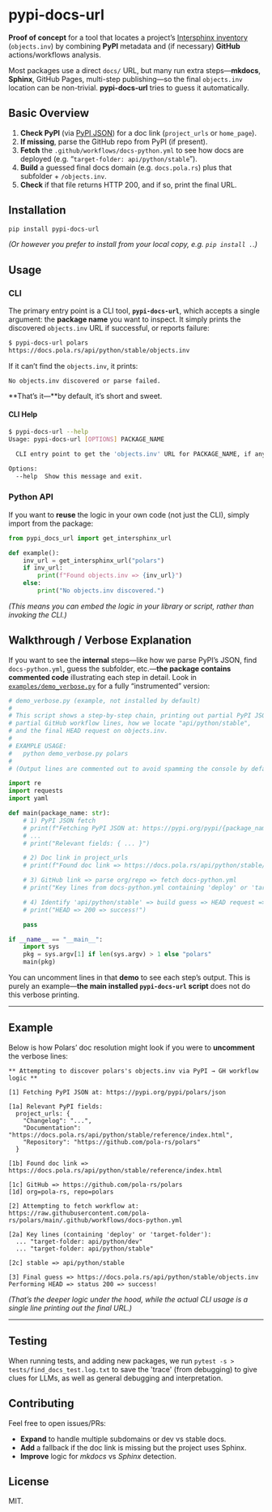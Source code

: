 # pypi-docs-url

**Proof of concept** for a tool that locates a project’s [Intersphinx inventory](https://www.sphinx-doc.org/en/master/usage/extensions/intersphinx.html) (`objects.inv`) by combining **PyPI** metadata and (if necessary) **GitHub** actions/workflows analysis.

Most packages use a direct `docs/` URL, but many run extra steps—**mkdocs**, **Sphinx**, GitHub Pages, multi-step publishing—so the final `objects.inv` location can be non-trivial. **pypi-docs-url** tries to guess it automatically.

## Basic Overview

1. **Check PyPI** (via [PyPI JSON](https://pypi.org/pypi/<package>/json)) for a doc link (`project_urls` or `home_page`).
2. **If missing**, parse the GitHub repo from PyPI (if present).
3. **Fetch** the `.github/workflows/docs-python.yml` to see how docs are deployed (e.g. “`target-folder: api/python/stable`”).
4. **Build** a guessed final docs domain (e.g. `docs.pola.rs`) plus that subfolder + `/objects.inv`.
5. **Check** if that file returns HTTP 200, and if so, print the final URL.

## Installation

```bash
pip install pypi-docs-url
```

*(Or however you prefer to install from your local copy, e.g. `pip install .`.)*

## Usage

### CLI

The primary entry point is a CLI tool, **`pypi-docs-url`**, which accepts a single argument: the **package name** you want to inspect. It simply prints the discovered `objects.inv` URL if successful, or reports failure:

```bash
$ pypi-docs-url polars
https://docs.pola.rs/api/python/stable/objects.inv
```

If it can’t find the `objects.inv`, it prints:
```
No objects.inv discovered or parse failed.
```

**That’s it—**by default, it’s short and sweet.

#### CLI Help

```bash
$ pypi-docs-url --help
Usage: pypi-docs-url [OPTIONS] PACKAGE_NAME

  CLI entry point to get the 'objects.inv' URL for PACKAGE_NAME, if any.

Options:
  --help  Show this message and exit.
```

### Python API

If you want to **reuse** the logic in your own code (not just the CLI), simply import from the package:

```python
from pypi_docs_url import get_intersphinx_url

def example():
    inv_url = get_intersphinx_url("polars")
    if inv_url:
        print(f"Found objects.inv => {inv_url}")
    else:
        print("No objects.inv discovered.")
```

*(This means you can embed the logic in your library or script, rather than invoking the CLI.)*

## Walkthrough / Verbose Explanation

If you want to see the **internal** steps—like how we parse PyPI’s JSON, find `docs-python.yml`, guess the subfolder, etc.—**the package contains commented code** illustrating each step in detail. Look in [`examples/demo_verbose.py`](./examples/demo_verbose.py) for a fully “instrumented” version:

```python
# demo_verbose.py (example, not installed by default)
#
# This script shows a step-by-step chain, printing out partial PyPI JSON,
# partial GitHub workflow lines, how we locate "api/python/stable",
# and the final HEAD request on objects.inv.
#
# EXAMPLE USAGE:
#   python demo_verbose.py polars
#
# (Output lines are commented out to avoid spamming the console by default.)

import re
import requests
import yaml

def main(package_name: str):
    # 1) PyPI JSON fetch
    # print(f"Fetching PyPI JSON at: https://pypi.org/pypi/{package_name}/json")
    # ...
    # print("Relevant fields: { ... }")

    # 2) Doc link in project_urls
    # print(f"Found doc link => https://docs.pola.rs/api/python/stable/reference/index.html")

    # 3) GitHub link => parse org/repo => fetch docs-python.yml
    # print("Key lines from docs-python.yml containing 'deploy' or 'target-folder': ...")

    # 4) Identify 'api/python/stable' => build guess => HEAD request => final URL
    # print("HEAD => 200 => success!")

    pass

if __name__ == "__main__":
    import sys
    pkg = sys.argv[1] if len(sys.argv) > 1 else "polars"
    main(pkg)
```

You can uncomment lines in that **demo** to see each step’s output. This is purely an example—**the main installed `pypi-docs-url` script** does not do this verbose printing.

---

## Example

Below is how Polars’ doc resolution might look if you were to **uncomment** the verbose lines:

```text
** Attempting to discover polars's objects.inv via PyPI → GH workflow logic **

[1] Fetching PyPI JSON at: https://pypi.org/pypi/polars/json

[1a] Relevant PyPI fields:
  project_urls: {
    "Changelog": "...",
    "Documentation": "https://docs.pola.rs/api/python/stable/reference/index.html",
    "Repository": "https://github.com/pola-rs/polars"
  }

[1b] Found doc link => https://docs.pola.rs/api/python/stable/reference/index.html

[1c] GitHub => https://github.com/pola-rs/polars
[1d] org=pola-rs, repo=polars

[2] Attempting to fetch workflow at: https://raw.githubusercontent.com/pola-rs/polars/main/.github/workflows/docs-python.yml

[2a] Key lines (containing 'deploy' or 'target-folder'):
  ... "target-folder: api/python/dev"
  ... "target-folder: api/python/stable"

[2c] stable => api/python/stable

[3] Final guess => https://docs.pola.rs/api/python/stable/objects.inv
Performing HEAD => status 200 => success!
```

*(That’s the deeper logic under the hood, while the actual CLI usage is a single line printing out the final URL.)*

---

## Testing

When running tests, and adding new packages, we run `pytest -s > tests/find_docs_test.log.txt` to
save the 'trace' (from debugging) to give clues for LLMs, as well as general debugging and
interpretation.

## Contributing

Feel free to open issues/PRs:

- **Expand** to handle multiple subdomains or dev vs stable docs.
- **Add** a fallback if the doc link is missing but the project uses Sphinx.
- **Improve** logic for *mkdocs* vs *Sphinx* detection.

## License

MIT.
